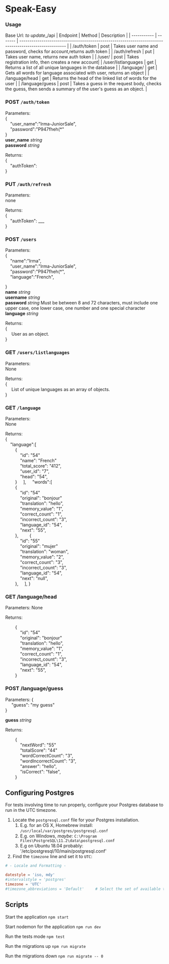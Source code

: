 # Speak-Easy

### Usage
Base Url: _to update__/api
| Endpoint    | Method | Description                                                                                           |
| ----------- | ------- | ----------------------------------------------------------------------------------------------------- |
| /auth/token       | post     | Takes user name and password, checks for account,returns auth token                    |
| /auth/refresh       | put     | Takes user name, returns new auth token                    |
| /user/       | post     | Takes registration info, then creates a new account|
| /user/listlanguages       | get     | Returns a list of all unique languages in the database                    |
| /language/       | get     | Gets all words for language associated with user, returns an object                    |
| /language/head       | get     | Returns the head of the linked list of words for the user                    |
| /language/guess       | post     | Takes a guess in the request body, checks the guess, then sends a summary of the user's guess as an object.                    |

### POST `/auth/token`
Parameters:  
{  
&nbsp;&nbsp;&nbsp;&nbsp;"user_name":"Irma-JuniorSale",  
&nbsp;&nbsp;&nbsp;&nbsp;"password":"P947fheh(*"  
}  
**user_name** *string*  
**password** *string*   

Returns:   
{  
&nbsp;&nbsp;&nbsp;&nbsp;"authToken":   
}  

### PUT `/auth/refresh`
Parameters:  
none  

Returns:   
{  
&nbsp;&nbsp;&nbsp;&nbsp;"authToken": ___  
}  

### POST `/users`
Parameters:  
{  
&nbsp;&nbsp;&nbsp;&nbsp;"name":"Irma",  
&nbsp;&nbsp;&nbsp;&nbsp;"user_name":"Irma-JuniorSale",  
&nbsp;&nbsp;&nbsp;&nbsp;"password":"P947fheh(*",  
&nbsp;&nbsp;&nbsp;&nbsp;"language":"French",  
 
}  
**name** *string*  
**username** *string*  
**password** *string* Must be between 8 and 72 characters, must include one upper case, one lower case, one number and one special character  
**language** *string*  

  
Returns:   
{  
&nbsp;&nbsp;&nbsp;&nbsp; User as an object.   
}

### GET `/users/listlanguages`
Parameters:  
None

Returns:   
{  
&nbsp;&nbsp;&nbsp;&nbsp; List of unique languages as an array of objects.   
}

### GET `/language`
Parameters:  
None  
  
Returns:   
{     
&nbsp;&nbsp;&nbsp;&nbsp;"language":[  
&nbsp;&nbsp;&nbsp;&nbsp;&nbsp;&nbsp;&nbsp;&nbsp;{  
&nbsp;&nbsp;&nbsp;&nbsp;&nbsp;&nbsp;&nbsp;&nbsp;&nbsp;&nbsp;&nbsp;&nbsp;"id": "54"  
&nbsp;&nbsp;&nbsp;&nbsp;&nbsp;&nbsp;&nbsp;&nbsp;&nbsp;&nbsp;&nbsp;&nbsp;"name": "French"  
&nbsp;&nbsp;&nbsp;&nbsp;&nbsp;&nbsp;&nbsp;&nbsp;&nbsp;&nbsp;&nbsp;&nbsp;"total_score": "412",    
&nbsp;&nbsp;&nbsp;&nbsp;&nbsp;&nbsp;&nbsp;&nbsp;&nbsp;&nbsp;&nbsp;&nbsp;"user_id": "7",  
&nbsp;&nbsp;&nbsp;&nbsp;&nbsp;&nbsp;&nbsp;&nbsp;&nbsp;&nbsp;&nbsp;&nbsp;"head": "54",   
&nbsp;&nbsp;&nbsp;&nbsp;&nbsp;&nbsp;&nbsp;&nbsp;} 
&nbsp;&nbsp;&nbsp;&nbsp;],
  &nbsp;&nbsp;&nbsp;&nbsp;"words":[  
&nbsp;&nbsp;&nbsp;&nbsp;&nbsp;&nbsp;&nbsp;&nbsp;{  
&nbsp;&nbsp;&nbsp;&nbsp;&nbsp;&nbsp;&nbsp;&nbsp;&nbsp;&nbsp;&nbsp;&nbsp;"id": "54"  
&nbsp;&nbsp;&nbsp;&nbsp;&nbsp;&nbsp;&nbsp;&nbsp;&nbsp;&nbsp;&nbsp;&nbsp;"original": "bonjour"  
&nbsp;&nbsp;&nbsp;&nbsp;&nbsp;&nbsp;&nbsp;&nbsp;&nbsp;&nbsp;&nbsp;&nbsp;"translation": "hello",    
&nbsp;&nbsp;&nbsp;&nbsp;&nbsp;&nbsp;&nbsp;&nbsp;&nbsp;&nbsp;&nbsp;&nbsp;"memory_value": "1",  
&nbsp;&nbsp;&nbsp;&nbsp;&nbsp;&nbsp;&nbsp;&nbsp;&nbsp;&nbsp;&nbsp;&nbsp;"correct_count": "1",  
&nbsp;&nbsp;&nbsp;&nbsp;&nbsp;&nbsp;&nbsp;&nbsp;&nbsp;&nbsp;&nbsp;&nbsp;"incorrect_count": "3",  
&nbsp;&nbsp;&nbsp;&nbsp;&nbsp;&nbsp;&nbsp;&nbsp;&nbsp;&nbsp;&nbsp;&nbsp;"language_id": "54",  
&nbsp;&nbsp;&nbsp;&nbsp;&nbsp;&nbsp;&nbsp;&nbsp;&nbsp;&nbsp;&nbsp;&nbsp;"next": "55",   
&nbsp;&nbsp;&nbsp;&nbsp;&nbsp;&nbsp;&nbsp;&nbsp;},
&nbsp;&nbsp;&nbsp;&nbsp;&nbsp;&nbsp;&nbsp;&nbsp;{  
&nbsp;&nbsp;&nbsp;&nbsp;&nbsp;&nbsp;&nbsp;&nbsp;&nbsp;&nbsp;&nbsp;&nbsp;"id": "55"  
&nbsp;&nbsp;&nbsp;&nbsp;&nbsp;&nbsp;&nbsp;&nbsp;&nbsp;&nbsp;&nbsp;&nbsp;"original": "mujer"  
&nbsp;&nbsp;&nbsp;&nbsp;&nbsp;&nbsp;&nbsp;&nbsp;&nbsp;&nbsp;&nbsp;&nbsp;"translation": "woman",    
&nbsp;&nbsp;&nbsp;&nbsp;&nbsp;&nbsp;&nbsp;&nbsp;&nbsp;&nbsp;&nbsp;&nbsp;"memory_value": "2",  
&nbsp;&nbsp;&nbsp;&nbsp;&nbsp;&nbsp;&nbsp;&nbsp;&nbsp;&nbsp;&nbsp;&nbsp;"correct_count": "3",  
&nbsp;&nbsp;&nbsp;&nbsp;&nbsp;&nbsp;&nbsp;&nbsp;&nbsp;&nbsp;&nbsp;&nbsp;"incorrect_count": "3",  
&nbsp;&nbsp;&nbsp;&nbsp;&nbsp;&nbsp;&nbsp;&nbsp;&nbsp;&nbsp;&nbsp;&nbsp;"language_id": "54",  
&nbsp;&nbsp;&nbsp;&nbsp;&nbsp;&nbsp;&nbsp;&nbsp;&nbsp;&nbsp;&nbsp;&nbsp;"next": "null",   
&nbsp;&nbsp;&nbsp;&nbsp;&nbsp;&nbsp;&nbsp;&nbsp;}, 
&nbsp;&nbsp;&nbsp;&nbsp;],
}  


### GET /language/head 
Parameters:
None

Returns: 

&nbsp;&nbsp;&nbsp;&nbsp;&nbsp;&nbsp;&nbsp;&nbsp;{  
&nbsp;&nbsp;&nbsp;&nbsp;&nbsp;&nbsp;&nbsp;&nbsp;&nbsp;&nbsp;&nbsp;&nbsp;"id": "54"  
&nbsp;&nbsp;&nbsp;&nbsp;&nbsp;&nbsp;&nbsp;&nbsp;&nbsp;&nbsp;&nbsp;&nbsp;"original": "bonjour"  
&nbsp;&nbsp;&nbsp;&nbsp;&nbsp;&nbsp;&nbsp;&nbsp;&nbsp;&nbsp;&nbsp;&nbsp;"translation": "hello",    
&nbsp;&nbsp;&nbsp;&nbsp;&nbsp;&nbsp;&nbsp;&nbsp;&nbsp;&nbsp;&nbsp;&nbsp;"memory_value": "1",  
&nbsp;&nbsp;&nbsp;&nbsp;&nbsp;&nbsp;&nbsp;&nbsp;&nbsp;&nbsp;&nbsp;&nbsp;"correct_count": "1",  
&nbsp;&nbsp;&nbsp;&nbsp;&nbsp;&nbsp;&nbsp;&nbsp;&nbsp;&nbsp;&nbsp;&nbsp;"incorrect_count": "3",  
&nbsp;&nbsp;&nbsp;&nbsp;&nbsp;&nbsp;&nbsp;&nbsp;&nbsp;&nbsp;&nbsp;&nbsp;"language_id": "54",  
&nbsp;&nbsp;&nbsp;&nbsp;&nbsp;&nbsp;&nbsp;&nbsp;&nbsp;&nbsp;&nbsp;&nbsp;"next": "55",   
&nbsp;&nbsp;&nbsp;&nbsp;&nbsp;&nbsp;&nbsp;&nbsp;}

### POST /language/guess

Parameters: 
{  
&nbsp;&nbsp;&nbsp;&nbsp; "guess": "my guess"   
}

**guess** *string*   

Returns: 

&nbsp;&nbsp;&nbsp;&nbsp;&nbsp;&nbsp;&nbsp;&nbsp;{  
&nbsp;&nbsp;&nbsp;&nbsp;&nbsp;&nbsp;&nbsp;&nbsp;&nbsp;&nbsp;&nbsp;&nbsp;"nextWord": "55"  
&nbsp;&nbsp;&nbsp;&nbsp;&nbsp;&nbsp;&nbsp;&nbsp;&nbsp;&nbsp;&nbsp;&nbsp;"totalScore": "44"  
&nbsp;&nbsp;&nbsp;&nbsp;&nbsp;&nbsp;&nbsp;&nbsp;&nbsp;&nbsp;&nbsp;&nbsp;"wordCorrectCount": "3",    
&nbsp;&nbsp;&nbsp;&nbsp;&nbsp;&nbsp;&nbsp;&nbsp;&nbsp;&nbsp;&nbsp;&nbsp;"wordIncorrectCount": "3",  
&nbsp;&nbsp;&nbsp;&nbsp;&nbsp;&nbsp;&nbsp;&nbsp;&nbsp;&nbsp;&nbsp;&nbsp;"answer": "hello",  
&nbsp;&nbsp;&nbsp;&nbsp;&nbsp;&nbsp;&nbsp;&nbsp;&nbsp;&nbsp;&nbsp;&nbsp;"isCorrect": "false",  
&nbsp;&nbsp;&nbsp;&nbsp;&nbsp;&nbsp;&nbsp;&nbsp;}

## Configuring Postgres

For tests involving time to run properly, configure your Postgres database to run in the UTC timezone.

1. Locate the `postgresql.conf` file for your Postgres installation.
   1. E.g. for an OS X, Homebrew install: `/usr/local/var/postgres/postgresql.conf`
   2. E.g. on Windows, _maybe_: `C:\Program Files\PostgreSQL\11.2\data\postgresql.conf`
   3. E.g  on Ubuntu 18.04 probably: '/etc/postgresql/10/main/postgresql.conf'
2. Find the `timezone` line and set it to `UTC`:

```conf
# - Locale and Formatting -

datestyle = 'iso, mdy'
#intervalstyle = 'postgres'
timezone = 'UTC'
#timezone_abbreviations = 'Default'     # Select the set of available time zone
```

## Scripts

Start the application `npm start`

Start nodemon for the application `npm run dev`

Run the tests mode `npm test`

Run the migrations up `npm run migrate`

Run the migrations down `npm run migrate -- 0`
